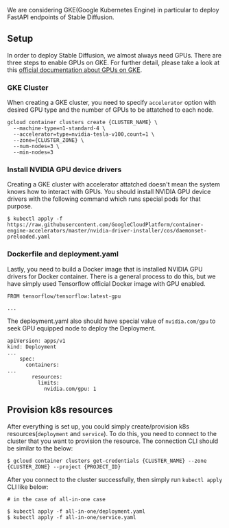 We are considering GKE(Google Kubernetes Engine) in particular to deploy FastAPI endpoints of Stable Diffusion.

## Setup

In order to deploy Stable Diffusion, we almost always need GPUs. There are three steps to enable GPUs on GKE. For further detail, please take a look at this [official documentation about GPUs on GKE](https://cloud.google.com/kubernetes-engine/docs/how-to/gpus).

### GKE Cluster

When creating a GKE cluster, you need to specify `accelerator` option with desired GPU type and the number of GPUs to be attatched to each node.

```
gcloud container clusters create {CLUSTER_NAME} \
  --machine-type=n1-standard-4 \
  --accelerator=type=nvidia-tesla-v100,count=1 \
  --zone={CLUSTER_ZONE} \
  --num-nodes=3 \ 
  --min-nodes=3
```

### Install NVIDIA GPU device drivers

Creating a GKE cluster with accelerator attatched doesn't mean the system knows how to interact with GPUs. You should install NVIDIA GPU device drivers with the following command which runs special pods for that purpose.

```
$ kubectl apply -f https://raw.githubusercontent.com/GoogleCloudPlatform/container-engine-accelerators/master/nvidia-driver-installer/cos/daemonset-preloaded.yaml
```

### Dockerfile and deployment.yaml

Lastly, you need to build a Docker image that is installed NVIDIA GPU drivers for Docker container. There is a general process to do this, but we have simply used Tensorflow official Docker image with GPU enabled.

```
FROM tensorflow/tensorflow:latest-gpu

...
```

The deployment.yaml also should have special value of `nvidia.com/gpu` to seek GPU equipped node to deploy the Deployment.

```
apiVersion: apps/v1
kind: Deployment
...
    spec:
      containers:
...
        resources:
          limits:
            nvidia.com/gpu: 1
```

## Provision k8s resources

After everything is set up, you could simply create/provision k8s resources(`deployment` and `service`). To do this, you need to connect to the cluster that you want to provision the resource. The connection CLI should be similar to the below:

```
$ gcloud container clusters get-credentials {CLUSTER_NAME} --zone {CLUSTER_ZONE} --project {PROJECT_ID}
```

After you connect to the cluster successfully, then simply run `kubectl apply` CLI like below:

```
# in the case of all-in-one case

$ kubectl apply -f all-in-one/deployment.yaml
$ kubectl apply -f all-in-one/service.yaml
```
